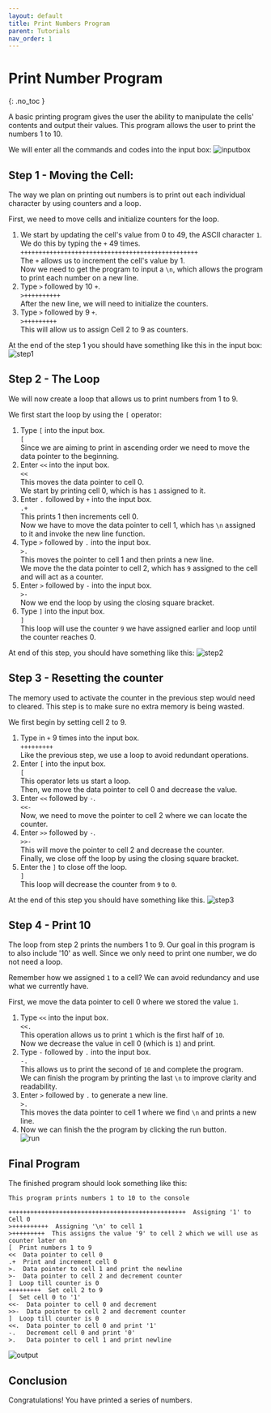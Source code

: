 ```yaml
---
layout: default
title: Print Numbers Program
parent: Tutorials
nav_order: 1
---
```


# Print Number Program
{: .no_toc }

A basic printing program gives the user the ability to manipulate the cells' contents and output their values. This program allows the user to print the numbers 1 to 10.

We will enter all the commands and codes into the input box:
![inputbox](https://github.com/LinnyPurple/Lachlan-George-Joey/blob/gh-pages/assets/images/inputbox.png?raw=true"inputbox")

## Step 1 - Moving the Cell:
The way we plan on printing out numbers is to print out each individual character by using counters and a loop.

First, we need to move cells and initialize counters for the loop.

1. We start by updating the cell's value from 0 to 49, the ASCII character `1`. We do this by typing the `+` 49 times.  
`+++++++++++++++++++++++++++++++++++++++++++++++++`  
The `+` allows us to increment the cell's value by 1.  
Now we need to get the program to input a `\n`, which allows the program to print each number on a new line.
2. Type `>` followed by 10 `+`.  
`>++++++++++`  
After the new line, we will need to initialize the counters.  
3. Type `>` followed by 9 `+`.  
`>+++++++++`  
This will allow us to assign Cell 2 to 9 as counters.  

At the end of the step 1 you should have something like this in the input box:
![step1](https://github.com/LinnyPurple/Lachlan-George-Joey/blob/gh-pages/assets/images/step1.png?raw=true"step1")

## Step 2 - The Loop
We will now create a loop that allows us to print numbers from 1 to 9.

We first start the loop by using the `[` operator:

1. Type `[` into the input box.  
`[`  
Since we are aiming to print in ascending order we need to move the data pointer to the beginning.  
2. Enter `<<` into the input box.  
`<<`  
This moves the data pointer to cell 0.  
We start by printing cell 0, which is has `1` assigned to it.  
3. Enter `.` followed by `+` into the input box.  
`.+`  
This prints 1 then increments cell 0.  
Now we have to move the data pointer to cell 1, which has `\n` assigned to it and invoke the new line function.  
4. Type `>` followed by `.` into the input box.  
`>.`  
This moves the pointer to cell 1 and then prints a new line.  
We move the the data pointer to cell 2, which has `9` assigned to the cell and will act as a counter.  
5. Enter `>` followed by `-` into the input box.  
`>-`  
Now we end the loop by using the closing square bracket.  
6. Type `]` into the input box.  
`]`  
This loop will use the counter `9` we have assigned earlier and loop until the counter reaches 0.  

At end of this step, you should have something like this:
![step2](https://github.com/LinnyPurple/Lachlan-George-Joey/blob/gh-pages/assets/images/step2.png?raw=true"step2")

## Step 3 - Resetting the counter
The memory used to activate the counter in the previous step would need to cleared. This step is to make sure no extra memory is being wasted.

We first begin by setting cell 2 to 9.

1. Type in `+` 9 times into the input box.  
`+++++++++`  
Like the previous step, we use a loop to avoid redundant operations.  
2. Enter `[` into the input box.  
`[`  
This operator lets us start a loop.  
Then, we move the data pointer to cell 0 and decrease the value.  
3. Enter `<<` followed by `-`.  
`<<-`  
Now, we need to move the pointer to cell 2 where we can locate the counter.  
4. Enter `>>` followed by `-`.  
`>>-`  
This will move the pointer to cell 2 and decrease the counter.  
Finally, we close off the loop by using the closing square bracket.  
5. Enter the `]` to close off the loop.  
`]`  
This loop will decrease the counter from `9` to `0`.

At the end of this step you should have something like this.
![step3](https://github.com/LinnyPurple/Lachlan-George-Joey/blob/gh-pages/assets/images/step3.png?raw=true"step3")

## Step 4 - Print 10
The loop from step 2 prints the numbers 1 to 9. Our goal in this program is to also include '10' as well. Since we only need to print one number, we do not need a loop.

Remember how we assigned `1` to a cell? We can avoid redundancy and use what we currently have.

First, we move the data pointer to cell 0 where we stored the value `1`.

1. Type `<<` into the input box.  
`<<.`  
This operation allows us to print `1` which is the first half of `10`.  
Now we decrease the value in cell 0 (which is `1`) and print.  
2. Type `-` followed by `.` into the input box.  
`-.`  
This allows us to print the second of `10` and complete the program.  
We can finish the program by printing the last `\n` to improve clarity and readability.  
3. Enter `>` followed by `.` to generate a new line.  
`>.`  
This moves the data pointer to cell 1 where we find `\n` and prints a new line.  
4. Now we can finish the the program by clicking the run button.  
![run](https://github.com/LinnyPurple/Lachlan-George-Joey/blob/gh-pages/assets/images/run%20button.png?raw=true"run")

## Final Program
The finished program should look something like this:
```
This program prints numbers 1 to 10 to the console

+++++++++++++++++++++++++++++++++++++++++++++++++  Assigning '1' to Cell 0
>++++++++++  Assigning '\n' to cell 1
>+++++++++  This assigns the value '9' to cell 2 which we will use as counter later on
[  Print numbers 1 to 9
<<  Data pointer to cell 0
.+  Print and increment cell 0
>.  Data pointer to cell 1 and print the newline
>-  Data pointer to cell 2 and decrement counter
]  Loop till counter is 0
+++++++++  Set cell 2 to 9
[  Set cell 0 to '1'
<<-  Data pointer to cell 0 and decrement
>>-  Data pointer to cell 2 and decrement counter
]  Loop till counter is 0
<<.  Data pointer to cell 0 and print '1'
-.   Decrement cell 0 and print '0'
>.   Data pointer to cell 1 and print newline
```
![output](https://github.com/LinnyPurple/Lachlan-George-Joey/blob/gh-pages/assets/images/output.png?raw=true"output")

## Conclusion
Congratulations! You have printed a series of numbers.
